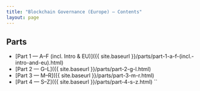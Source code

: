 ```yaml
---
title: "Blockchain Governance (Europe) — Contents"
layout: page
---
```

## Parts
- [Part 1 — A–F (incl. Intro & EU)]({{ site.baseurl }}/parts/part-1-a-f-(incl.-intro-and-eu).html)
- [Part 2 — G–L]({{ site.baseurl }}/parts/part-2-g-l.html)
- [Part 3 — M–R]({{ site.baseurl }}/parts/part-3-m-r.html)
- [Part 4 — S–Z]({{ site.baseurl }}/parts/part-4-s-z.html)
``

